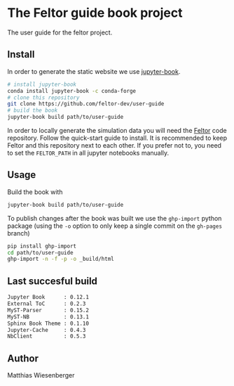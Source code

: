 # The Feltor guide book project

The user guide for the feltor project.

## Install
In order to generate the static website we use
[jupyter-book](https://jupyterbook.org).

```bash
# install jupyter-book
conda install jupyter-book -c conda-forge
# clone this repository
git clone https://github.com/feltor-dev/user-guide
# build the book
jupyter-book build path/to/user-guide
```
In order to locally generate the simulation data you will need the
[Feltor](https://github.com/feltor-dev/feltor) code repository.  Follow the
quick-start guide to install.  It is recommended to keep Feltor and this
repository next to each other.  If you prefer not to, you need to set the
`FELTOR_PATH` in all jupyter notebooks manually.

## Usage
Build the book with
```bash
jupyter-book build path/to/user-guide
```
To publish changes after the book was built we use the
`ghp-import` python package (using the `-o` option
to only keep a single commit on the `gh-pages` branch)
```bash
pip install ghp-import
cd path/to/user-guide
ghp-import -n -f -p -o _build/html
```
## Last succesful build
```bash
Jupyter Book      : 0.12.1
External ToC      : 0.2.3
MyST-Parser       : 0.15.2
MyST-NB           : 0.13.1
Sphinx Book Theme : 0.1.10
Jupyter-Cache     : 0.4.3
NbClient          : 0.5.3
```
## Author
Matthias Wiesenberger
